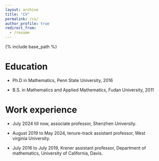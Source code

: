 ```yaml
---
layout: archive
title: "CV"
permalink: /cv/
author_profile: true
redirect_from:
  - /resume
---
```


{% include base_path %}

Education
======
* Ph.D in Mathematics, Penn State University, 2016
  
* B.S. in Mathematics and Applied Mathematics, Fudan University, 2011

Work experience
======
* July 2024 till now, associate professor, Shenzhen University.

* August 2019 to May 2024, tenure-track assistant professor, West virginia University.
  
* July 2016 to July 2019, Krener assistant professor, Department of mathematics, University of California, Davis.

  
